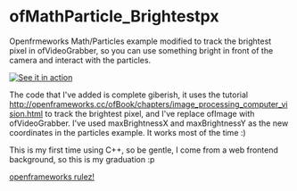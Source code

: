 # ofMathParticle_Brightestpx
Openfrmeworks Math/Particles example modified to track the brightest pixel in ofVideoGrabber, so you can use something bright in front of the camera and interact with the particles.

[![See it in action](http://img.youtube.com/vi/NLtAnJNswYU/0.jpg)](http://www.youtube.com/watch?v=NLtAnJNswYU)

The code that I've added is complete giberish, it uses the tutorial http://openframeworks.cc/ofBook/chapters/image_processing_computer_vision.html to track the brightest pixel, and I've replace ofImage with ofVideoGrabber.
I've used maxBrightnessX and maxBrightnessY as the new coordinates in the particles example.
It works most of the time :)

This is my first time using C++, so be gentle, I come from a web frontend background, so this is my graduation :p

[openframeworks rulez!](http://openframeworks.cc)